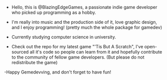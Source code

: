 - Hello, this is @BlazingEdgeGames, a passionate indie game developer who picked up programming as a hobby.
- I'm really into music and the production side of it, love graphic design, and I enjoy programming! (pretty much the whole package for gamedev)
- Currently studying computer science in university.

- Check out the repo for my latest game "'Tis But A Scratch", I've open-sourced all it's code so people can learn from it and hopefully contribute to the community of fellow game developers. (But please do not redistribute the game)

-Happy Gemedevving, and don't forget to have fun!



